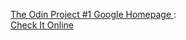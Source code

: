 
 

<a href="http://www.theodinproject.com/web-development-101/html-css"> The Odin Project #1 Google Homepage </a>: 
<br>
<a href="http://htmlpreview.github.io/?https://github.com/grzegorzzajac1989/google-homepage/blob/master/index.html"> Check It Online </a>
